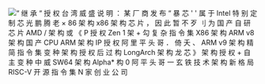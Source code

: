 ![“ 继 承 “ 授 权 台 湾 威 盛 说 明 ： 某 厂 商 发 布 “ 暴 芯 ' ' 属 于 Intel 特 别 定 制 芯 光 鹏 腾 老 × 86 架 构 x86 架 构 芯 片 ， 因 此 暂 不 歹 刂 为 国 产 自 研 芯 片 AMD / 架 构 或 《 P 授 权 Zen 1 架 + 勾 复 杂 指 令 集 X86 架 构 ARM v8 架 构 国 产 CPU ARM 架 构 IP 授 权 阿 里 平 头 哥 ． 倚 夭 、 ARM v9 架 构 精 简 指 令 集 变 种 架 构 授 权 后 过 构 LongArch 架 构 龙 芯 》 架 构 授 权 + 自 主 变 种 中 威 SW64 架 构 Alpha* 构 0 阿 平 头 哥 一 玄 铁 技 术 架 构 新 格 局 RISC-V 开 源 指 令 集 N 家 创 业 公 司 ](Exported%20image%2020250328134701-0.jpeg)